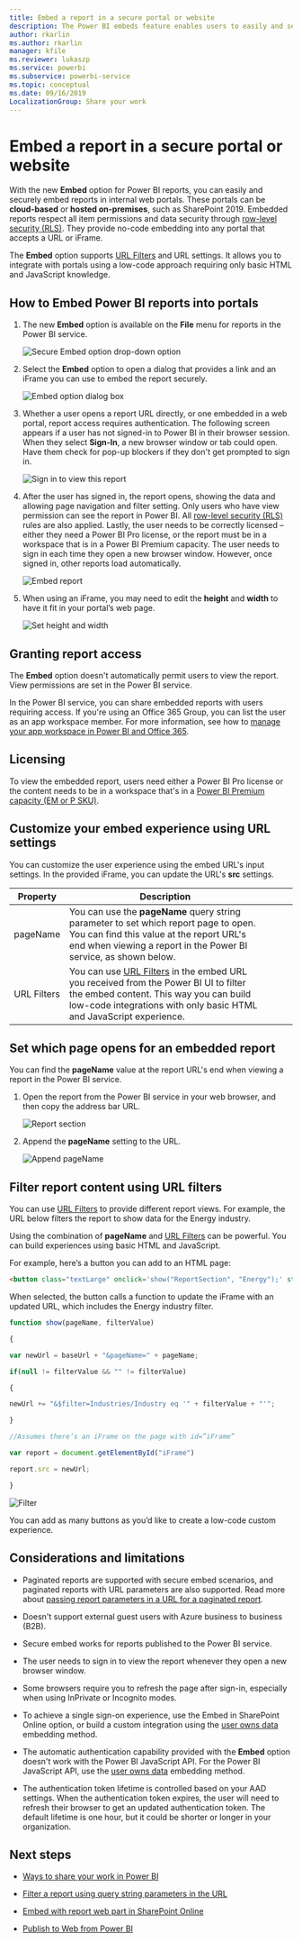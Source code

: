 ```yaml
---
title: Embed a report in a secure portal or website
description: The Power BI embeds feature enables users to easily and securely embed reports in internal web portals.
author: rkarlin
ms.author: rkarlin
manager: kfile
ms.reviewer: lukaszp
ms.service: powerbi
ms.subservice: powerbi-service
ms.topic: conceptual
ms.date: 09/16/2019
LocalizationGroup: Share your work
---
```


# Embed a report in a secure portal or website

With the new **Embed** option for Power BI reports, you can easily and securely embed reports in internal web portals. These portals can be **cloud-based** or **hosted on-premises**, such as SharePoint 2019. Embedded reports respect all item permissions and data security through [row-level security (RLS)](service-admin-rls.md). They provide no-code embedding into any portal that accepts a URL or iFrame. 

The **Embed** option supports [URL Filters](service-url-filters.md) and URL settings. It allows you to integrate with portals using a low-code approach requiring only basic HTML and JavaScript knowledge.

## How to **Embed** Power BI reports into portals

1. The new **Embed** option is available on the **File** menu for reports in the Power BI service.

    ![Secure Embed option drop-down option](media/service-embed-secure/secure-embed-drop-down-menu.png)

2. Select the **Embed** option to open a dialog that provides a link and an iFrame you can use to embed the report securely.

    ![Embed option dialog box](media/service-embed-secure/secure-embed-code-dialog.png)

3. Whether a user opens a report URL directly, or one embedded in a web portal, report access requires authentication. The following screen appears if a user has not signed-in to Power BI in their browser session. When they select **Sign-In**, a new browser window or tab could open. Have them check for pop-up blockers if they don't get prompted to sign in.

    ![Sign in to view this report](media/service-embed-secure/secure-embed-sign-in.png)

4. After the user has signed in, the report opens, showing the data and allowing page navigation and filter setting. Only users who have view permission can see the report in Power BI. All [row-level security (RLS)](service-admin-rls.md) rules are also applied. Lastly, the user needs to be correctly licensed – either they need a Power BI Pro license, or the report must be in a workspace that is in a Power BI Premium capacity. The user needs to sign in each time they open a new browser window. However, once signed in, other reports load automatically.

    ![Embed report](media/service-embed-secure/secure-embed-report.png)

5. When using an iFrame, you may need to edit the **height** and **width** to have it fit in your portal’s web page.

    ![Set height and width](media/service-embed-secure/secure-embed-size.png)

## Granting report access

The **Embed** option doesn't automatically permit users to view the report. View permissions are set in the Power BI service.

In the Power BI service, you can share embedded reports with users requiring access. If you're using an Office 365 Group, you can list the user as an app workspace member. For more information, see how to [manage your app workspace in Power BI and Office 365](service-manage-app-workspace-in-power-bi-and-office-365.md).

## Licensing

To view the embedded report, users need either a Power BI Pro license or the content needs to be in a workspace that's in a [Power BI Premium capacity (EM or P SKU)](service-admin-premium-purchase.md).

## Customize your embed experience using URL settings

You can customize the user experience using the embed URL's input settings. In the provided iFrame, you can update the URL's  **src** settings.

| Property  | Description  |  |  |  |
|--------------|-----------------------------------------------------------------------------------------------------------------------------------------------------------------------------------------------------------------------|---|---|---|
| pageName  | You can use the **pageName** query string parameter to set which report page to open. You can find this value at the report URL's end when viewing a report in the Power BI service, as shown below. |  |  |  |
| URL Filters  | You can use [URL Filters](service-url-filters.md) in the embed URL you received from the Power BI UI to filter the embed content. This way you can build low-code integrations with only basic HTML and JavaScript experience.  |  |  |  |

## Set which page opens for an embedded report 

You can find the **pageName** value at the report URL's end  when viewing a report in the Power BI service.

1. Open the report from the Power BI service in your web browser, and then copy the address bar URL.

    ![Report section](media/service-embed-secure/secure-embed-report-section.png)

2. Append the **pageName** setting to the URL.

    ![Append pageName](media/service-embed-secure/secure-embed-append-page-name.png)

## Filter report content using URL filters 

You can use [URL Filters](service-url-filters.md) to provide different report views. For example, the URL below filters the report to show data for the Energy industry.

Using the combination of **pageName** and [URL Filters](service-url-filters.md) can be powerful. You can build experiences using basic HTML and JavaScript.

For example, here’s a button you can add to an HTML page:

```html
<button class="textLarge" onclick='show("ReportSection", "Energy");' style="display: inline-block;">Show Energy</button>
```

When selected, the button calls a function to update the iFrame with an updated URL, which includes the Energy industry filter.

```javascript
function show(pageName, filterValue)

{

var newUrl = baseUrl + "&pageName=" + pageName;

if(null != filterValue && "" != filterValue)

{

newUrl += "&$filter=Industries/Industry eq '" + filterValue + "'";

}

//Assumes there’s an iFrame on the page with id=”iFrame”

var report = document.getElementById("iFrame")

report.src = newUrl;

}
```

![Filter](media/service-embed-secure/secure-embed-filter.png)

You can add as many buttons as you’d like to create a low-code custom experience. 

## Considerations and limitations

* Paginated reports are supported with secure embed scenarios, and paginated reports with URL parameters are also supported. Read more about [passing report parameters in a URL for a paginated report](report-builder-url-pass-parameters.md).

* Doesn't support external guest users with Azure business to business (B2B).

* Secure embed works for reports published to the Power BI service.

* The user needs to sign in to view the report whenever they open a new browser window.

* Some browsers require you to refresh the page after sign-in, especially when using  InPrivate or Incognito modes.

* To achieve a single sign-on experience, use the Embed in SharePoint Online option, or build a custom integration using the [user owns data](developer/embed-sample-for-your-organization.md) embedding method. 

* The automatic authentication capability provided with the **Embed** option doesn't work with the Power BI JavaScript API. For the Power BI JavaScript API, use the [user owns data](developer/embed-sample-for-your-organization.md) embedding method. 

* The authentication token lifetime is controlled based on your AAD settings. When the authentication token expires, the user will need to refresh their browser to get an updated authentication token. The default lifetime is one hour, but it could be shorter or longer in your organization.

## Next steps

* [Ways to share your work in Power BI](service-how-to-collaborate-distribute-dashboards-reports.md)

* [Filter a report using query string parameters in the URL](service-url-filters.md)

* [Embed with report web part in SharePoint Online](service-embed-report-spo.md)

* [Publish to Web from Power BI](service-publish-to-web.md)
